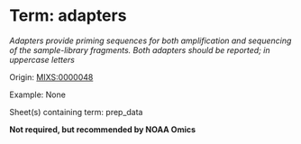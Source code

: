 # Term: adapters

*Adapters provide priming sequences for both amplification and sequencing of the sample-library fragments. Both adapters should be reported; in uppercase letters*

Origin: [MIXS:0000048](https://w3id.org/mixs/0000048)

Example: None

Sheet(s) containing term: prep_data

**Not required, but recommended by NOAA Omics**